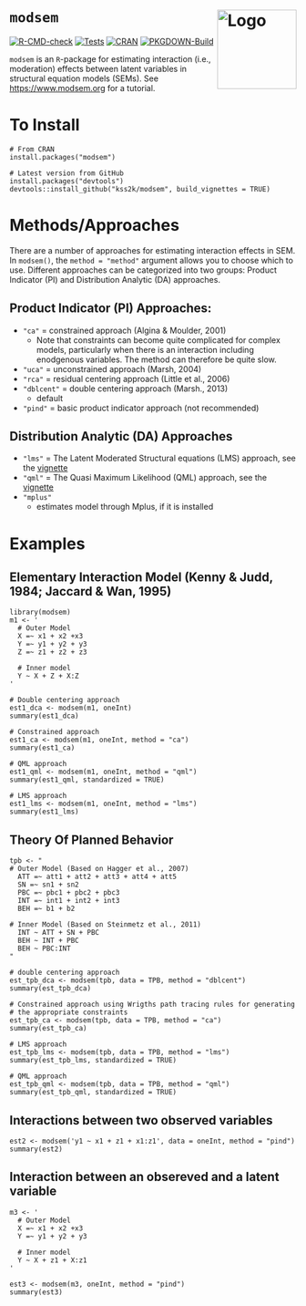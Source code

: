 # `modsem` <img src="man/figures/modsem.png" alt="Logo" align = "right" height="139" class="logo">
<!-- badges: start -->
[![R-CMD-check](https://github.com/kss2k/modsem/actions/workflows/checks.yml/badge.svg)](https://github.com/kss2k/modsem/actions/workflows/checks.yml)
[![Tests](https://github.com/kss2k/modsem/actions/workflows/tests.yml/badge.svg)](https://github.com/kss2k/modsem/actions/workflows/tests.yml)
[![CRAN](https://www.r-pkg.org/badges/version/modsem)](https://cran.r-project.org/package=modsem)
[![PKGDOWN-Build](https://github.com/kss2k/modsem/actions/workflows/pkgdown.yml/badge.svg)](https://github.com/kss2k/modsem/actions/workflows/pkgdown.yml)
<!-- badges: end -->
`modsem` is an `R`-package for estimating interaction (i.e., moderation) effects between latent variables
in structural equation models (SEMs). See https://www.modsem.org for a tutorial.

# To Install 
```
# From CRAN 
install.packages("modsem")

# Latest version from GitHub
install.packages("devtools")
devtools::install_github("kss2k/modsem", build_vignettes = TRUE)
```

# Methods/Approaches

There are a number of approaches for estimating interaction effects in SEM. 
In `modsem()`, the `method = "method"` argument allows you to choose which to use.
Different approaches can be categorized into two groups: 
Product Indicator (PI) and Distribution Analytic (DA) approaches.

## Product Indicator (PI) Approaches:
- `"ca"` = constrained approach (Algina & Moulder, 2001)
    - Note that constraints can become quite complicated for complex models, 
      particularly when there is an interaction including enodgenous variables.
      The method can therefore be quite slow. 
- `"uca"` = unconstrained approach (Marsh, 2004)
- `"rca"` = residual centering approach (Little et al., 2006)
- `"dblcent"` = double centering approach (Marsh., 2013)
  - default 
- `"pind"` = basic product indicator approach (not recommended)

## Distribution Analytic (DA) Approaches
- `"lms"` = The Latent Moderated Structural equations (LMS) approach, see the [vignette](https://modsem.org/articles/lms_qml.html)
- `"qml"` = The Quasi Maximum Likelihood (QML) approach, see the [vignette](https://modsem.org/articles/lms_qml.html)
- `"mplus"` 
  - estimates model through Mplus, if it is installed

# Examples 

## Elementary Interaction Model (Kenny & Judd, 1984; Jaccard & Wan, 1995)
```
library(modsem)
m1 <- '
  # Outer Model
  X =~ x1 + x2 +x3
  Y =~ y1 + y2 + y3
  Z =~ z1 + z2 + z3
  
  # Inner model
  Y ~ X + Z + X:Z 
'

# Double centering approach
est1_dca <- modsem(m1, oneInt)
summary(est1_dca)

# Constrained approach
est1_ca <- modsem(m1, oneInt, method = "ca")
summary(est1_ca)

# QML approach 
est1_qml <- modsem(m1, oneInt, method = "qml")
summary(est1_qml, standardized = TRUE) 

# LMS approach 
est1_lms <- modsem(m1, oneInt, method = "lms") 
summary(est1_lms)
```

## Theory Of Planned Behavior
```
tpb <- "
# Outer Model (Based on Hagger et al., 2007)
  ATT =~ att1 + att2 + att3 + att4 + att5
  SN =~ sn1 + sn2
  PBC =~ pbc1 + pbc2 + pbc3
  INT =~ int1 + int2 + int3
  BEH =~ b1 + b2

# Inner Model (Based on Steinmetz et al., 2011)
  INT ~ ATT + SN + PBC
  BEH ~ INT + PBC
  BEH ~ PBC:INT
"

# double centering approach
est_tpb_dca <- modsem(tpb, data = TPB, method = "dblcent")
summary(est_tpb_dca)

# Constrained approach using Wrigths path tracing rules for generating
# the appropriate constraints
est_tpb_ca <- modsem(tpb, data = TPB, method = "ca") 
summary(est_tpb_ca)

# LMS approach 
est_tpb_lms <- modsem(tpb, data = TPB, method = "lms")
summary(est_tpb_lms, standardized = TRUE) 

# QML approach 
est_tpb_qml <- modsem(tpb, data = TPB, method = "qml") 
summary(est_tpb_qml, standardized = TRUE)
```
## Interactions between two observed variables
```
est2 <- modsem('y1 ~ x1 + z1 + x1:z1', data = oneInt, method = "pind")
summary(est2)
```

## Interaction between an obsereved and a latent variable 
```
m3 <- '
  # Outer Model
  X =~ x1 + x2 +x3
  Y =~ y1 + y2 + y3
  
  # Inner model
  Y ~ X + z1 + X:z1 
'

est3 <- modsem(m3, oneInt, method = "pind")
summary(est3)
```
